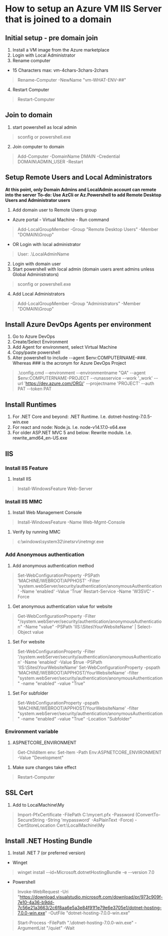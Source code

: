 # How to setup an Azure VM IIS Server that is joined to a domain

## Initial setup - pre domain join
1. Install a VM image from the Azure marketplace
2. Login with Local Administrator
3. Rename computer
* 15 Characters max: vm-4chars-3chars-2chars
> Rename-Computer -NewName "vm-WHAT-ENV-##"
4. Restart Computer
> Restart-Computer

## Join to domain
1. start powershell as local admin
> sconfig or powershell.exe
2. Join computer to domain
>  Add-Computer -DomainName DMAIN -Credential DOMAIN\ADMIN_USER -Restart

## Setup Remote Users and Local Administrators
**At this point, only Domain Admins and LocalAdmin account can remote into the server**
**To-do: Use AzCli or Az.Powershell to add Remote Desktop Users and Administrator users**
1. Add domain user to Remote Users group
* Azure portal - Virtual Machine - Run command
> Add-LocalGroupMember -Group "Remote Desktop Users" -Member "DOMAIN\Group"
* OR Login with local administrator
> User: .\LocalAdminName
2. Login with domain user
3. Start powershell with local admin (domain users arent admins unless Global Administrators)
> sconfig or powershell.exe
4. Add Local Administrators
> Add-LocalGroupMember -Group "Administrators" -Member "DOMAIN\Group"

## Install Azure DevOps Agents per environment
1. Go to Azure DevOps
2. Create/Select Environment
3. Add Agent for environment, select Virtual Machine
4. Copy/paste powershell
5. Alter powershell to include --agent $env:COMPUTERNAME-###. Whereas ### is the acronym for Azure DevOps Project
>.\config.cmd --environment --environmentname "QA" --agent $env:COMPUTERNAME-PROJECT --runasservice --work '_work' --url 'https://dev.azure.com/ORG/' --projectname 'PROJECT' --auth PAT --token PAT

## Install Runtimes
1. For .NET Core and beyond: .NET Runtime. I.e. dotnet-hosting-7.0.5-win.exe
1. For react and node: Node.js. I.e. node-v14.17.0-x64.exe
1. For older ASP.NET MVC 5 and below: Rewrite module. I.e. rewrite_amd64_en-US.exe

## IIS
### Install IIS Feature 
1. Install IIS
> Install-WindowsFeature Web-Server

### Install IIS MMC
1. Install Web Management Console
> Install-WindowsFeature -Name Web-Mgmt-Console
1. Verify by running MMC
> c:\windows\system32\inetsrv\inetmgr.exe

### Add Anonymous authentication
1. Add anonymous authentication method
> Set-WebConfigurationProperty -PSPath 'MACHINE/WEBROOT/APPHOST' -Filter 'system.webServer/security/authentication/anonymousAuthentication' -Name 'enabled' -Value 'True'
> Restart-Service -Name 'W3SVC' -Force

1. Get anonymous authentication value for website
> Get-WebConfigurationProperty -Filter "/system.webServer/security/authentication/anonymousAuthentication" -Name "value" -PSPath 'IIS:\Sites\YourWebsiteName' | Select-Object value

1. Set For website
> Set-WebConfigurationProperty -Filter '/system.webServer/security/authentication/anonymousAuthentication' -Name 'enabled' -Value $true -PSPath 'IIS:\Sites\YourWebsiteName'
> Set-WebConfigurationProperty -pspath 'MACHINE/WEBROOT/APPHOST/YourWebsiteName' -filter "system.webServer/security/authentication/anonymousAuthentication" -name "enabled" -value "True"

1. Set For subfolder
> Set-WebConfigurationProperty -pspath 'MACHINE/WEBROOT/APPHOST/YourWebsiteName' -filter "system.webServer/security/authentication/anonymousAuthentication" -name "enabled" -value "True" -Location "Subfolder"

### Environment variable
1. ASPNETCORE_ENVIRONMENT
> Get-Childitem env:
> Set-Item -Path Env:ASPNETCORE_ENVIRONMENT -Value "Development"
1. Make sure changes take effect
> Restart-Computer

## SSL Cert
1. Add to LocalMachine\My
> Import-PfxCertificate -FilePath C:\mycert.pfx -Password (ConvertTo-SecureString -String 'mypassword' -AsPlainText -Force) -CertStoreLocation Cert:\LocalMachine\My

## Install .NET Hosting Bundle
1. Install .NET 7 (or preferred version)
- Winget
> winget install --id=Microsoft.dotnetHostingBundle -e --version 7.0
- Powershell
> Invoke-WebRequest -Uri "https://download.visualstudio.microsoft.com/download/pr/973c909f-7e10-4a36-b9dd-7c56e21a3663/2c6f8aa6e5a3e84f91f1e79e6e3705e1/dotnet-hosting-7.0.0-win.exe" -OutFile "dotnet-hosting-7.0.0-win.exe"

> Start-Process -FilePath ".\dotnet-hosting-7.0.0-win.exe" -ArgumentList "/quiet" -Wait
